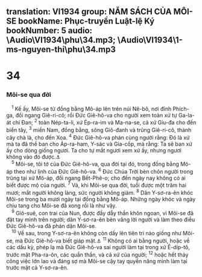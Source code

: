 translation: VI1934
group: NĂM SÁCH CỦA MÔI-SE
bookName: Phục-truyền Luật-lệ Ký 
bookNumber: 5
audio: \Audio\VI1934\phu\34.mp3; \Audio\VI1934\1-ms-nguyen-thi\phu\34.mp3
-------

<div class="title"><h1>34</h1><h3>Môi-se qua đời</h3></div>
<span class="verse phu_34_1"> <sup>1</sup> Kế ấy, Môi-se từ đồng bằng Mô-áp lên trên núi Nê-bô, nơi đỉnh Phích-ga, đối ngang Giê-ri-cô; rồi Đức Giê-hô-va cho người xem toàn xứ tự Ga-la-át chí Đan; </span>
<span class="verse phu_34_2"><sup>2</sup> toàn Nép-ta-li, xứ Ép-ra-im và Ma-na-se, cả xứ Giu-đa cho đến biển tây, </span>
<span class="verse phu_34_3"><sup>3</sup> miền Nam, đồng bằng, sông Giô-đanh và trũng Giê-ri-cô, thành cây chà là, cho đến Xoa. </span>
<span class="verse phu_34_4"><sup>4</sup> Đức Giê-hô-va phán cùng người rằng: Đó là xứ mà ta đã thề ban cho Áp-ra-ham, Y-sác và Gia-cốp, mà rằng: Ta sẽ ban xứ ấy cho dòng giống ngươi. Ta cho tự mắt ngươi xem xứ ấy, nhưng ngươi không vào đó được.<a data-toggle="tooltip" data-placement="bottom" title="Sa 12:7; 26:3; 28:13">⚓</a><br/></span>
<span class="verse phu_34_5"> <sup>5</sup> Môi-se, tôi tớ của Đức Giê-hô-va, qua đời tại đó, trong đồng bằng Mô-áp theo như lịnh của Đức Giê-hô-va. </span>
<span class="verse phu_34_6"><sup>6</sup> Đức Chúa Trời bèn chôn người trong trũng tại xứ Mô-áp, đối ngang Bết-Phê-o; cho đến ngày nay không có ai biết được mộ của người. </span>
<span class="verse phu_34_7"><sup>7</sup> Vả, khi Môi-se qua đời, tuổi được một trăm hai mươi; mắt người không làng, sức người không giảm. </span>
<span class="verse phu_34_8"><sup>8</sup> Dân Y-sơ-ra-ên khóc Môi-se trong ba mươi ngày tại đồng bằng Mô-áp. Những ngày khóc và ngày chịu tang cho Môi-se đã xong rồi là như vậy. <br/></span>
<span class="verse phu_34_9"> <sup>9</sup> Giô-suê, con trai của Nun, được đầy dẫy thần khôn ngoan, vì Môi-se đã đặt tay mình trên người; dân Y-sơ-ra-ên bèn vâng lời người và làm theo điều Đức Giê-hô-va đã phán dặn Môi-se. <br/></span>
<span class="verse phu_34_10"> <sup>10</sup> Về sau, trong Y-sơ-ra-ên không còn dấy lên tiên tri nào giống như Môi-se, mà Đức Giê-hô-va biết giáp mặt.<a data-toggle="tooltip" data-placement="bottom" title="Xu 33:11 ">⚓</a></span>
<span class="verse phu_34_11"><sup>11</sup> Không có ai bằng người, hoặc về các dấu kỳ, phép lạ mà Đức Giê-hô-va sai người làm tại trong xứ Ê-díp-tô, trước mặt Pha-ra-ôn, các quần thần, và cả xứ của người; </span>
<span class="verse phu_34_12"><sup>12</sup> hoặc hết thảy công việc lớn lao và đáng sợ mà Môi-se cậy tay quyền năng mình làm tại trước mặt cả Y-sơ-ra-ên. <br/>  <br/>  <br/></span>
